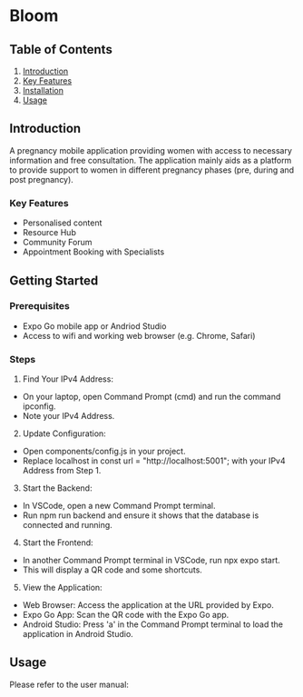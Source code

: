 # Bloom

## Table of Contents

1. [Introduction](#introduction)
2. [Key Features](#keyfeatures)
3. [Installation](#installation)
4. [Usage](#usage)

## Introduction

A pregnancy mobile application providing women with access to necessary information and free consultation. The application mainly aids as a platform to provide support to women in different pregnancy phases (pre, during and post pregnancy). 


### Key Features
- Personalised content
- Resource Hub
- Community Forum
- Appointment Booking with Specialists

## Getting Started

### Prerequisites

- Expo Go mobile app or Andriod Studio
- Access to wifi and working web browser (e.g. Chrome, Safari)

### Steps

1. Find Your IPv4 Address:

- On your laptop, open Command Prompt (cmd) and run the command ipconfig.
- Note your IPv4 Address.

2. Update Configuration:

- Open components/config.js in your project.
- Replace localhost in const url = "http://localhost:5001"; with your IPv4 Address from Step 1.

3. Start the Backend:

- In VSCode, open a new Command Prompt terminal.
- Run npm run backend and ensure it shows that the database is connected and running.

4. Start the Frontend:

- In another Command Prompt terminal in VSCode, run npx expo start.
- This will display a QR code and some shortcuts.

5. View the Application:

- Web Browser: Access the application at the URL provided by Expo.
- Expo Go App: Scan the QR code with the Expo Go app.
- Android Studio: Press 'a' in the Command Prompt terminal to load the application in Android Studio.
    
## Usage

Please refer to the user manual: 
